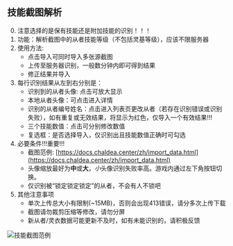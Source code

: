 ## 技能截图解析

0. 注意选择的是保有技能还是附加技能的识别！！！
1. 功能：解析截图中的从者技能等级（不包括灵基等级），应该不限服务器
2. 使用方法: 
    - 点击导入可同时导入多张源截图
    - 上传至服务器识别，一般数分钟内即可得到结果
    - 修正结果并导入
3. 每行识别结果从左到右分别是：
    - 识别到的从者头像: 点击可放大显示
    - 本地从者头像：可点击进入详情
    - 识别的从者编号姓名：点击进入列表页更改从者（若存在识别错误或识别失败），如有重复或无效结果，将显示为红色，仅导入一个有效结果!!!
    - 三个技能数值：点击可分别修改数值
    - 复选框：是否选择导入，仅识别出且技能数值正确时可勾选
4. 必要条件!!!重要!!!
    - 截图范例: [https://docs.chaldea.center/zh/import_data.html](https://docs.chaldea.center/zh/import_data.html)
    - 头像缩放最好为**中**或**大**，*小*头像识别失败率高。游戏内通过左下角按钮切换。
    - 仅识别被“锁定锁定锁定”的从者，不会有人不锁吧
5. 其他注意事项
    - 单次上传总大小有限制(~15MB)，否则会出现413错误，请分多次上传下载
    - 截图请勿裁剪压缩等修改，请勿分屏
    - 新从者/灵衣数据可能更新不及时，如有未能识别的，请积极反馈
 
 ![技能截图范例](https://docs.chaldea.center/images/skill_recognition_example.webp)
 